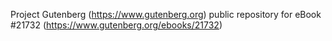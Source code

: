 Project Gutenberg (https://www.gutenberg.org) public repository for eBook #21732 (https://www.gutenberg.org/ebooks/21732)
